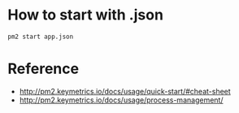 # How to start with .json

```
pm2 start app.json
```

# Reference

 - http://pm2.keymetrics.io/docs/usage/quick-start/#cheat-sheet
 - http://pm2.keymetrics.io/docs/usage/process-management/